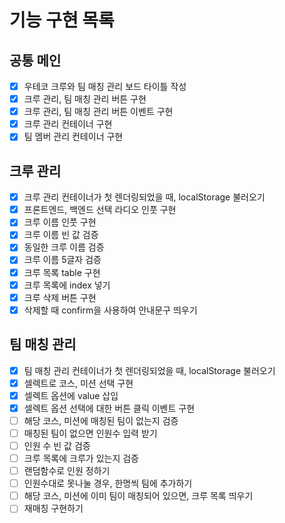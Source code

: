 # 기능 구현 목록

## 공통 메인

- [x] 우테코 크루와 팀 매칭 관리 보드 타이틀 작성
- [x] 크루 관리, 팀 매칭 관리 버튼 구현
- [x] 크루 관리, 팀 매칭 관리 버튼 이벤트 구현
- [x] 크루 관리 컨테이너 구현
- [x] 팀 멤버 관리 컨테이너 구현

## 크루 관리

- [x] 크루 관리 컨테이너가 첫 렌더링되었을 때, localStorage 불러오기
- [x] 프론트엔드, 백엔드 선택 라디오 인풋 구현
- [x] 크루 이름 인풋 구현
- [x] 크루 이름 빈 값 검증
- [x] 동일한 크루 이름 검증
- [x] 크루 이름 5글자 검증
- [x] 크루 목록 table 구현
- [x] 크루 목록에 index 넣기
- [x] 크루 삭제 버튼 구현
- [x] 삭제할 때 confirm을 사용하여 안내문구 띄우기

## 팀 매칭 관리

- [x] 팀 매칭 관리 컨테이너가 첫 렌더링되었을 때, localStorage 불러오기
- [x] 셀렉트로 코스, 미션 선택 구현
- [x] 셀렉트 옵션에 value 삽입
- [x] 셀렉트 옵션 선택에 대한 버튼 클릭 이벤트 구현
- [ ] 해당 코스, 미션에 매칭된 팀이 없는지 검증
- [ ] 매칭된 팀이 없으면 인원수 입력 받기
- [ ] 인원 수 빈 값 검증
- [ ] 크루 목록에 크루가 있는지 검증
- [ ] 랜덤함수로 인원 정하기
- [ ] 인원수대로 못나눌 경우, 한명씩 팀에 추가하기
- [ ] 해당 코스, 미션에 이미 팀이 매칭되어 있으면, 크루 목록 띄우기
- [ ] 재매칭 구현하기
